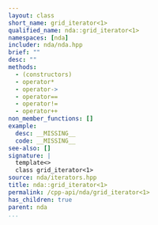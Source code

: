 ```yaml
---
layout: class
short_name: grid_iterator<1>
qualified_name: nda::grid_iterator<1>
namespaces: [nda]
includer: nda/nda.hpp
brief: ""
desc: ""
methods:
  - (constructors)
  - operator*
  - operator->
  - operator==
  - operator!=
  - operator++
non_member_functions: []
example:
  desc: __MISSING__
  code: __MISSING__
see-also: []
signature: |
  template<> 
  class grid_iterator<1>
source: nda/iterators.hpp
title: nda::grid_iterator<1>
permalink: /cpp-api/nda/grid_iterator<1>
has_children: true
parent: nda
...
```


